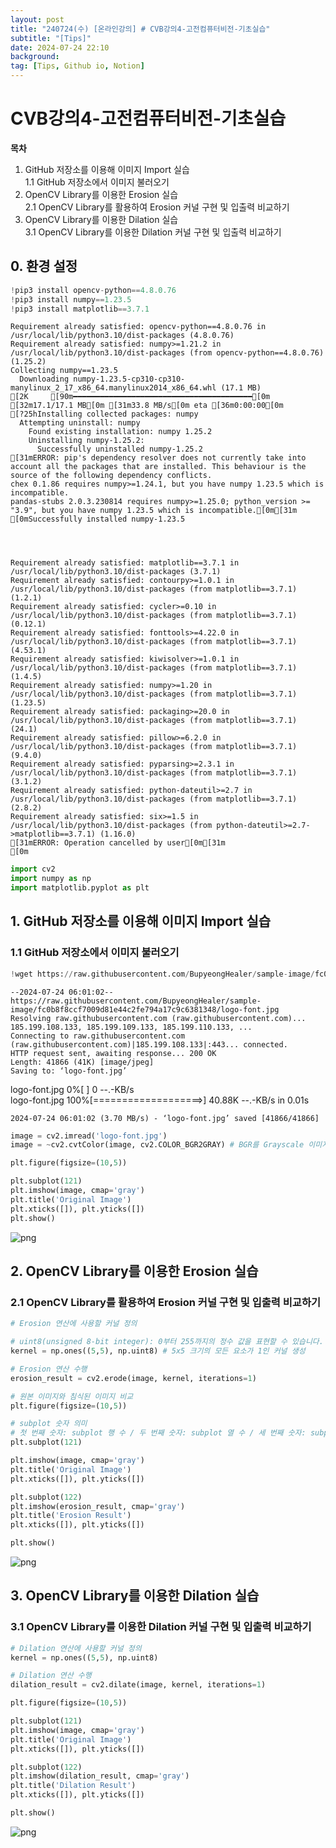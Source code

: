 ```yaml
---
layout: post
title: "240724(수) [온라인강의] # CVB강의4-고전컴퓨터비전-기초실습"
subtitle: "[Tips]"
date: 2024-07-24 22:10
background: 
tag: [Tips, Github io, Notion]
---
```


# CVB강의4-고전컴퓨터비전-기초실습

**목차**
1. GitHub 저장소를 이용해 이미지 Import 실습   
  1.1 GitHub 저장소에서 이미지 불러오기    
2. OpenCV Library를 이용한 Erosion 실습   
  2.1 OpenCV Library를 활용하여 Erosion 커널 구현 및 입출력 비교하기   
3. OpenCV Library를 이용한 Dilation 실습   
  3.1 OpenCV Library를 이용한 Dilation 커널 구현 및 입출력 비교하기

## 0. 환경 설정


```python
!pip3 install opencv-python==4.8.0.76
!pip3 install numpy==1.23.5
!pip3 install matplotlib==3.7.1
```

    Requirement already satisfied: opencv-python==4.8.0.76 in /usr/local/lib/python3.10/dist-packages (4.8.0.76)
    Requirement already satisfied: numpy>=1.21.2 in /usr/local/lib/python3.10/dist-packages (from opencv-python==4.8.0.76) (1.25.2)
    Collecting numpy==1.23.5
      Downloading numpy-1.23.5-cp310-cp310-manylinux_2_17_x86_64.manylinux2014_x86_64.whl (17.1 MB)
    [2K     [90m━━━━━━━━━━━━━━━━━━━━━━━━━━━━━━━━━━━━━━━━[0m [32m17.1/17.1 MB[0m [31m33.8 MB/s[0m eta [36m0:00:00[0m
    [?25hInstalling collected packages: numpy
      Attempting uninstall: numpy
        Found existing installation: numpy 1.25.2
        Uninstalling numpy-1.25.2:
          Successfully uninstalled numpy-1.25.2
    [31mERROR: pip's dependency resolver does not currently take into account all the packages that are installed. This behaviour is the source of the following dependency conflicts.
    chex 0.1.86 requires numpy>=1.24.1, but you have numpy 1.23.5 which is incompatible.
    pandas-stubs 2.0.3.230814 requires numpy>=1.25.0; python_version >= "3.9", but you have numpy 1.23.5 which is incompatible.[0m[31m
    [0mSuccessfully installed numpy-1.23.5
    



    Requirement already satisfied: matplotlib==3.7.1 in /usr/local/lib/python3.10/dist-packages (3.7.1)
    Requirement already satisfied: contourpy>=1.0.1 in /usr/local/lib/python3.10/dist-packages (from matplotlib==3.7.1) (1.2.1)
    Requirement already satisfied: cycler>=0.10 in /usr/local/lib/python3.10/dist-packages (from matplotlib==3.7.1) (0.12.1)
    Requirement already satisfied: fonttools>=4.22.0 in /usr/local/lib/python3.10/dist-packages (from matplotlib==3.7.1) (4.53.1)
    Requirement already satisfied: kiwisolver>=1.0.1 in /usr/local/lib/python3.10/dist-packages (from matplotlib==3.7.1) (1.4.5)
    Requirement already satisfied: numpy>=1.20 in /usr/local/lib/python3.10/dist-packages (from matplotlib==3.7.1) (1.23.5)
    Requirement already satisfied: packaging>=20.0 in /usr/local/lib/python3.10/dist-packages (from matplotlib==3.7.1) (24.1)
    Requirement already satisfied: pillow>=6.2.0 in /usr/local/lib/python3.10/dist-packages (from matplotlib==3.7.1) (9.4.0)
    Requirement already satisfied: pyparsing>=2.3.1 in /usr/local/lib/python3.10/dist-packages (from matplotlib==3.7.1) (3.1.2)
    Requirement already satisfied: python-dateutil>=2.7 in /usr/local/lib/python3.10/dist-packages (from matplotlib==3.7.1) (2.8.2)
    Requirement already satisfied: six>=1.5 in /usr/local/lib/python3.10/dist-packages (from python-dateutil>=2.7->matplotlib==3.7.1) (1.16.0)
    [31mERROR: Operation cancelled by user[0m[31m
    [0m


```python
import cv2
import numpy as np
import matplotlib.pyplot as plt
```

## 1. GitHub 저장소를 이용해 이미지 Import 실습

### 1.1 GitHub 저장소에서 이미지 불러오기


```python
!wget https://raw.githubusercontent.com/BupyeongHealer/sample-image/fc0b8f8ccf7009d81e44c2fe794a17c9c6381348/logo-font.jpg
```

    --2024-07-24 06:01:02--  https://raw.githubusercontent.com/BupyeongHealer/sample-image/fc0b8f8ccf7009d81e44c2fe794a17c9c6381348/logo-font.jpg
    Resolving raw.githubusercontent.com (raw.githubusercontent.com)... 185.199.108.133, 185.199.109.133, 185.199.110.133, ...
    Connecting to raw.githubusercontent.com (raw.githubusercontent.com)|185.199.108.133|:443... connected.
    HTTP request sent, awaiting response... 200 OK
    Length: 41866 (41K) [image/jpeg]
    Saving to: ‘logo-font.jpg’
    
    
logo-font.jpg         0%[                    ]       0  --.-KB/s               
logo-font.jpg       100%[===================>]  40.88K  --.-KB/s    in 0.01s   
    
    2024-07-24 06:01:02 (3.70 MB/s) - ‘logo-font.jpg’ saved [41866/41866]
    
    


```python
image = cv2.imread('logo-font.jpg')
image = ~cv2.cvtColor(image, cv2.COLOR_BGR2GRAY) # BGR를 Grayscale 이미지로 변환 후 0/1 값을 반전함

plt.figure(figsize=(10,5))

plt.subplot(121)
plt.imshow(image, cmap='gray')
plt.title('Original Image')
plt.xticks([]), plt.yticks([])
plt.show()
```


    
![png](240724_CVB%EA%B0%95%EC%9D%984_%EA%B3%A0%EC%A0%84%EC%BB%B4%ED%93%A8%ED%84%B0%EB%B9%84%EC%A0%84_%EA%B8%B0%EC%B4%88%EC%8B%A4%EC%8A%B5_files/240724_CVB%EA%B0%95%EC%9D%984_%EA%B3%A0%EC%A0%84%EC%BB%B4%ED%93%A8%ED%84%B0%EB%B9%84%EC%A0%84_%EA%B8%B0%EC%B4%88%EC%8B%A4%EC%8A%B5_8_0.png)
    


## 2. OpenCV Library를 이용한 Erosion 실습

### 2.1 OpenCV Library를 활용하여 Erosion 커널 구현 및 입출력 비교하기


```python
# Erosion 연산에 사용할 커널 정의

# uint8(unsigned 8-bit integer): 0부터 255까지의 정수 값을 표현할 수 있습니다.
kernel = np.ones((5,5), np.uint8) # 5x5 크기의 모든 요소가 1인 커널 생성

# Erosion 연산 수행
erosion_result = cv2.erode(image, kernel, iterations=1)
```


```python
# 원본 이미지와 침식된 이미지 비교
plt.figure(figsize=(10,5))

# subplot 숫자 의미
# 첫 번째 숫자: subplot 행 수 / 두 번째 숫자: subplot 열 수 / 세 번째 숫자: subplot의 인덱스
plt.subplot(121)

plt.imshow(image, cmap='gray')
plt.title('Original Image')
plt.xticks([]), plt.yticks([])

plt.subplot(122)
plt.imshow(erosion_result, cmap='gray')
plt.title('Erosion Result')
plt.xticks([]), plt.yticks([])

plt.show()
```


    
![png](240724_CVB%EA%B0%95%EC%9D%984_%EA%B3%A0%EC%A0%84%EC%BB%B4%ED%93%A8%ED%84%B0%EB%B9%84%EC%A0%84_%EA%B8%B0%EC%B4%88%EC%8B%A4%EC%8A%B5_files/240724_CVB%EA%B0%95%EC%9D%984_%EA%B3%A0%EC%A0%84%EC%BB%B4%ED%93%A8%ED%84%B0%EB%B9%84%EC%A0%84_%EA%B8%B0%EC%B4%88%EC%8B%A4%EC%8A%B5_12_0.png)
    


## 3. OpenCV Library를 이용한 Dilation 실습

### 3.1 OpenCV Library를 이용한 Dilation 커널 구현 및 입출력 비교하기


```python
# Dilation 연산에 사용할 커널 정의
kernel = np.ones((5,5), np.uint8)

# Dilation 연산 수행
dilation_result = cv2.dilate(image, kernel, iterations=1)
```


```python
plt.figure(figsize=(10,5))

plt.subplot(121)
plt.imshow(image, cmap='gray')
plt.title('Original Image')
plt.xticks([]), plt.yticks([])

plt.subplot(122)
plt.imshow(dilation_result, cmap='gray')
plt.title('Dilation Result')
plt.xticks([]), plt.yticks([])

plt.show()
```


    
![png](240724_CVB%EA%B0%95%EC%9D%984_%EA%B3%A0%EC%A0%84%EC%BB%B4%ED%93%A8%ED%84%B0%EB%B9%84%EC%A0%84_%EA%B8%B0%EC%B4%88%EC%8B%A4%EC%8A%B5_files/240724_CVB%EA%B0%95%EC%9D%984_%EA%B3%A0%EC%A0%84%EC%BB%B4%ED%93%A8%ED%84%B0%EB%B9%84%EC%A0%84_%EA%B8%B0%EC%B4%88%EC%8B%A4%EC%8A%B5_16_0.png)
    

